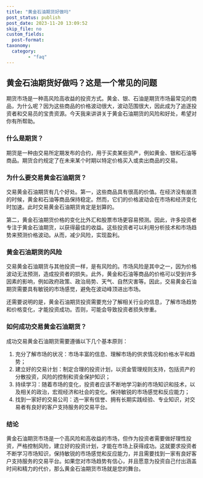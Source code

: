 ```yaml
---
title: "黄金石油期货好做吗"
post_status: publish
post_date: 2023-11-20 13:09:52
skip_file: no
custom_fields: 
  post-format: 
taxonomy:
  category:
        - "faq"
---
```


## 黄金石油期货好做吗？这是一个常见的问题

期货市场是一种高风险高收益的投资方式。黄金、银、石油是期货市场最常见的商品，为什么呢？因为这些商品的价格波动很大，波动范围很大，因此成为了追逐投资者和交易员的宝贵资源。今天我来讲讲关于黄金石油期货的风险和好处，希望对你有所帮助。

### 什么是期货？

期货是一种由交易所定期发布的合约，用于买卖某些资产，例如黄金、银和石油等商品。期货合约规定了在未来某个时期以特定价格买入或卖出商品的交易。

### 为什么要交易黄金石油期货？

交易黄金石油期货有几个好处。第一，这些商品具有很高的价值。在经济没有崩溃的时候，黄金和石油等商品保持稳定。然而，它们的价格波动会在市场和经济变化时加速。此时交易黄金石油期货肯定是划算的。

第二，黄金石油期货价格的变化比外汇和股票市场更容易预测。因此，许多投资者专注于黄金石油期货，以获得最佳的收益。这些投资者可以利用分析技术和市场趋势来预测价格波动。从而，减少风险，实现盈利。

### 黄金石油期货的风险

交易黄金石油期货与其他投资一样，是有风险的。市场风险是其中之一，因为价格波动无法预测，造成投资者的损失。此外，黄金和石油等商品的价格可以受到许多因素的影响，例如政府政策、政治局势、天气、自然灾害等。因此，交易黄金石油期货需要具有敏锐的市场感觉，避免在波动峰顶进出市场。

还需要说明的是，黄金石油期货投资需要充分了解相关行业的信息，了解市场趋势和价格变化，才能投资成功。否则，可能会导致投资者损失惨重。

### 如何成功交易黄金石油期货？

成功交易黄金石油期货需要遵循以下几个基本原则：

1. 充分了解市场的状况：市场丰富的信息、理解市场的供求情况和价格水平和趋势；
2. 建立好的交易计划：制定合理的投资计划，以资金管理规则支持，包括资产的分散投资，风险的控制和资金保护知识；
3. 持续学习：随着市场的变化，投资者应该不断地学习新的市场知识和技术，以及相关的政治，宏观经济和社会的变化。保持敏锐的市场感觉和反应能力；
4. 找到一家好的交易公司：选一家有信誉、拥有长期实践经验、专业知识，对交易者有良好的客户支持服务的交易平台。

### 结论

黄金石油期货市场是一个高风险和高收益的市场，但作为投资者需要做好理性投资，严格控制风险，建立好的投资计划，才能在市场上获得成功。这就要求投资者不断学习市场知识，保持敏锐的市场感觉和反应能力，并且需要找到一家有良好客户支持服务的交易平台。如果您对市场趋势有信心，并且愿意为投资自己付出涵盖时间和精力的代价，那么黄金石油期货市场就是您的舞台。
